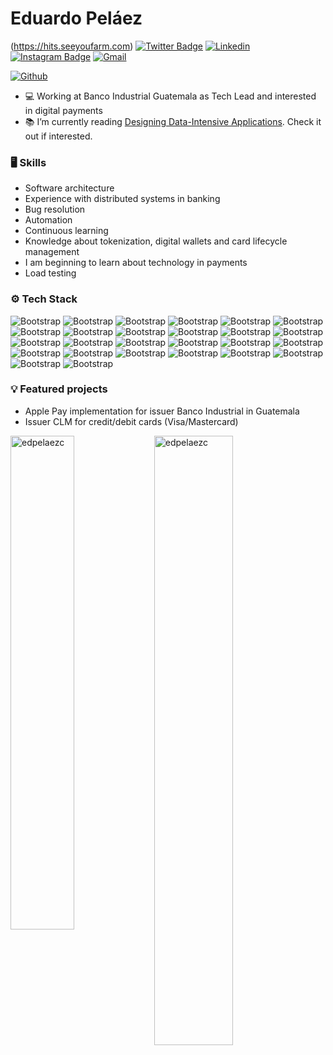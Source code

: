 # Eduardo Peláez

(https://hits.seeyoufarm.com)
[![Twitter Badge](https://img.shields.io/badge/-Twitter-1da1f2?labelColor=1da1f2&logo=twitter&logoColor=white&link=https://twitter.com/edpelaezc)](https://twitter.com/edpelaezc)
[![Linkedin](https://img.shields.io/badge/-LinkedIn-blue?style=flat&logo=Linkedin&logoColor=white)](https://www.linkedin.com/in/eduardo-peláez-7992bb1a4/)
[![Instagram Badge](https://img.shields.io/badge/-Instagram-purple?logo=instagram&logoColor=white&link=https://instagram.com/edpelaezc/)](https://www.instagram.com/edpelaezc)
[![Gmail](https://img.shields.io/badge/-Gmail-c14438?style=flat&logo=Gmail&logoColor=white)](mailto:eduanpelaezcz@gmail.com)

[![Github](https://img.shields.io/github/followers/edpelaezc?label=Follow&style=social)](https://github.com/edpelaezc)

- 💻 Working at Banco Industrial Guatemala as Tech Lead and interested in digital payments
- 📚 I’m currently reading [Designing Data-Intensive Applications](https://www.oreilly.com/library/view/designing-data-intensive-applications/9781491903063/). Check it out if interested.


### 🖥 Skills

- Software architecture
- Experience with distributed systems in banking
- Bug resolution
- Automation
- Continuous learning
- Knowledge about tokenization, digital wallets and card lifecycle management
- I am beginning to learn about technology in payments
- Load testing
### ⚙️ Tech Stack

![Bootstrap](https://img.shields.io/badge/-ASP.NET-05122A?style=flat-square&logo=ASP.NET&color=353535) ![Bootstrap](https://img.shields.io/badge/-ASP.NET%20Core-05122A?style=flat-square&logo=ASP.NET-Core&color=353535) ![Bootstrap](https://img.shields.io/badge/-Entity%20Framework-05122A?style=flat-square&logo=Entity-Framework&color=353535) ![Bootstrap](https://img.shields.io/badge/-Dapper-05122A?style=flat-square&logo=Dapper&color=353535) ![Bootstrap](https://img.shields.io/badge/-MSSQL-05122A?style=flat-square&logo=MSSQL&color=353535) ![Bootstrap](https://img.shields.io/badge/-PostgreSQL-05122A?style=flat-square&logo=PostgreSQL&color=353535) ![Bootstrap](https://img.shields.io/badge/-CosmosDB-05122A?style=flat-square&logo=CosmosDB&color=353535) ![Bootstrap](https://img.shields.io/badge/-MongoDB-05122A?style=flat-square&logo=MongoDB&color=353535) ![Bootstrap](https://img.shields.io/badge/-Redis-05122A?style=flat-square&logo=Redis&color=353535) ![Bootstrap](https://img.shields.io/badge/-IdentityServer4-05122A?style=flat-square&logo=IdentityServer4&color=353535) ![Bootstrap](https://img.shields.io/badge/-SQL-05122A?style=flat-square&logo=SQL&color=353535) ![Bootstrap](https://img.shields.io/badge/-Azure%20DevOps%20CI/CD-05122A?style=flat-square&logo=Azure-DevOps-CI/CD&color=353535) ![Bootstrap](https://img.shields.io/badge/-Git-05122A?style=flat-square&logo=Git&color=353535) ![Bootstrap](https://img.shields.io/badge/-Kubernetes-05122A?style=flat-square&logo=Kubernetes&color=353535) ![Bootstrap](https://img.shields.io/badge/-Openshift-05122A?style=flat-square&logo=Openshift&color=353535) ![Bootstrap](https://img.shields.io/badge/-Helm-05122A?style=flat-square&logo=Helm&color=353535) ![Bootstrap](https://img.shields.io/badge/-Docker-05122A?style=flat-square&logo=Docker&color=353535) ![Bootstrap](https://img.shields.io/badge/-Istio-05122A?style=flat-square&logo=Istio&color=353535) ![Bootstrap](https://img.shields.io/badge/-gRPC-05122A?style=flat-square&logo=gRPC&color=353535) ![Bootstrap](https://img.shields.io/badge/-Angular-05122A?style=flat-square&logo=Angular&color=353535) ![Bootstrap](https://img.shields.io/badge/-Power%20BI-05122A?style=flat-square&logo=Power-BI&color=353535) ![Bootstrap](https://img.shields.io/badge/-Azure-05122A?style=flat-square&logo=Azure&color=353535) ![Bootstrap](https://img.shields.io/badge/-RabbitMQ-05122A?style=flat-square&logo=RabbitMQ&color=353535) ![Bootstrap](https://img.shields.io/badge/-ElasticSearch-05122A?style=flat-square&logo=ElasticSearch&color=353535) ![Bootstrap](https://img.shields.io/badge/-Logstash-05122A?style=flat-square&logo=Logstash&color=353535) ![Bootstrap](https://img.shields.io/badge/-Kibana-05122A?style=flat-square&logo=Kibana&color=353535)


### 💡 Featured projects
- Apple Pay implementation for issuer Banco Industrial in Guatemala
- Issuer CLM for credit/debit cards (Visa/Mastercard)

<div>
  <img width="45%" align="left" src="https://github-readme-stats.vercel.app/api/top-langs?username=edpelaezc&show_icons=true&locale=en&layout=compact" alt="edpelaezc" />
  <img width="50%"  src="https://github-readme-streak-stats.herokuapp.com/?user=edpelaezc&" alt="edpelaezc" />
</div>
